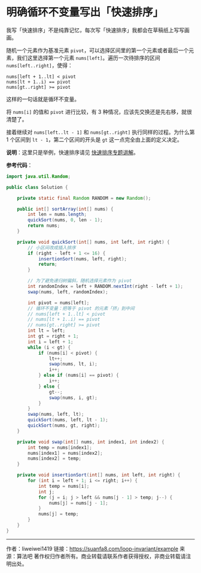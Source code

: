 # 明确循环不变量写出「快速排序」

我写「快速排序」不是纯靠记忆，每次写「快速排序」我都会在草稿纸上写写画画。

随机一个元素作为基准元素 `pivot`，可以选择区间里的第一个元素或者最后一个元素，我们这里选择第一个元素 `nums[left]`。遍历一次待排序的区间 `nums[left..right]`，使得：

```
nums[left + 1..lt] < pivot
nums[lt + 1..i) == pivot
nums[gt..right] >= pivot
```

这样的一句话就是循环不变量。

将 `nums[i]` 的值和 `pivot` 进行比较，有 3 种情况，应该先交换还是先右移，就很清楚了。

接着继续对 `nums[left..lt - 1]` 和 `nums[gt..right]` 执行同样的过程。为什么第 1 个区间到 `lt - 1`，第二个区间的开头是 `gt` 这一点完全由上面的定义决定。

**说明**：这里只是举例，快速排序请见 [快速排序专题讲解](https://suanfa8.com/quick-sort)。

**参考代码**：

```java
import java.util.Random;

public class Solution {

    private static final Random RANDOM = new Random();

    public int[] sortArray(int[] nums) {
        int len = nums.length;
        quickSort(nums, 0, len - 1);
        return nums;
    }

    private void quickSort(int[] nums, int left, int right) {
        // 小区间改成插入排序
        if (right - left + 1 <= 16) {
            insertionSort(nums, left, right);
            return;
        }

        // 为了避免递归树偏斜，随机选择元素作为 pivot
        int randomIndex = left + RANDOM.nextInt(right - left + 1);
        swap(nums, left, randomIndex);

        int pivot = nums[left];
        // 循环不变量：把等于 pivot 的元素「挤」到中间
        // nums[left + 1..lt] < pivot
        // nums[lt + 1..i) == pivot
        // nums[gt..right] >= pivot
        int lt = left;
        int gt = right + 1;
        int i = left + 1;
        while (i < gt) {
            if (nums[i] < pivot) {
                lt++;
                swap(nums, lt, i);
                i++;
            } else if (nums[i] == pivot) {
                i++;
            } else {
                gt--;
                swap(nums, i, gt);
            }
        }
        swap(nums, left, lt);
        quickSort(nums, left, lt - 1);
        quickSort(nums, gt, right);
    }

    private void swap(int[] nums, int index1, int index2) {
        int temp = nums[index1];
        nums[index1] = nums[index2];
        nums[index2] = temp;
    }

    private void insertionSort(int[] nums, int left, int right) {
        for (int i = left + 1; i <= right; i++) {
            int temp = nums[i];
            int j;
            for (j = i; j > left && nums[j - 1] > temp; j--) {
                nums[j] = nums[j - 1];
            }
            nums[j] = temp;
        }
    }
}
```



---

作者：liweiwei1419
链接：https://suanfa8.com/loop-invariant/example
来源：算法吧
著作权归作者所有。商业转载请联系作者获得授权，非商业转载请注明出处。